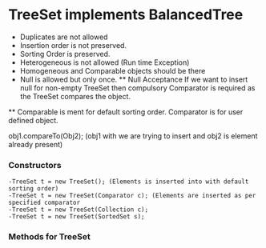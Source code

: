 # TreeSet implements BalancedTree

- Duplicates are not allowed
- Insertion order is not preserved.
- Sorting Order is preserved.
- Heterogeneous is not allowed (Run time Exception)
- Homogeneous and Comparable objects should be there
- Null is allowed but only once.
  \*\* Null Acceptance
  If we want to insert null for non-empty TreeSet then compulsory Comparator is required as the TreeSet compares the object.

\*\* Comparable is ment for default sorting order. Comparator is for user defined object.

obj1.compareTo(Obj2); (obj1 with we are trying to insert and obj2 is element already present)

### Constructors

    -TreeSet t = new TreeSet(); (Elements is inserted into with default sorting order)
    -TreeSet t = new TreeSet(Comparator c); (Elements are inserted as per specified comparator
    -TreeSet t = new TreeSet(Collection c);
    -TreeSet t = new TreeSet(SortedSet s);

### Methods for TreeSet
